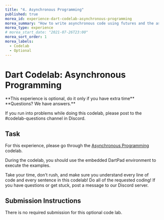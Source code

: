 ```yaml
---
title: "4. Asynchronous Programming"
published: true
morea_id: experience-dart-codelab-asynchronous-programming
morea_summary: "How to write asynchronous code using futures and the async and await keywords. "
morea_type: experience
# morea_start_date: "2021-07-26T23:00"
morea_sort_order: 1
morea_labels:
  - Codelab
  - Optional
---
```


# Dart Codelab: Asynchronous Programming

<div class="alert alert-success" role="alert" markdown="1">
<i class="fa-solid fa-circle-check fa-xl"></i> **This experience is optional, do it only if you have extra time**

</div>

<div class="alert alert-success" role="alert" markdown="1">
<i class="fa-solid fa-circle-check fa-xl"></i> **Questions? We have answers.**

If you run into problems while doing this codelab,  please post to the #codelab-questions channel in Discord.
</div>

## Task

For this experience, please go through the [Asynchronous Programming](https://dart.dev/codelabs/async-await) codelab.

During the codelab, you should use the embedded DartPad environment to execute the examples. 

Take your time, don't rush, and make sure you understand every line of code and every sentence in this codelab! Do all of the requested coding! If you have questions or get stuck, post a message to our Discord server.

## Submission Instructions

There is no required submission for this optional code lab.

